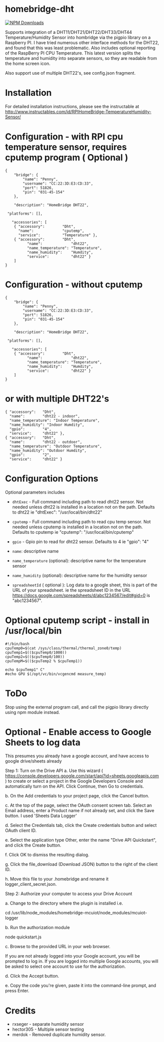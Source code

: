 # homebridge-dht

[![NPM Downloads](https://img.shields.io/npm/dm/homebridge-dht.svg?style=flat)](https://npmjs.org/package/homebridge-dht)

Supports integration of a DHT11/DHT21/DHT22/DHT33/DHT44 Temperature/Humidity
Sensor into hombridge via the pigpio library on a Raspberry PI.   I have tried
numerous other interface methods for the DHT22, and found that this was least
problematic.  Also includes optional reporting of the RaspBerry PI CPU Temperature.
This latest version splits the temperature and humidity into separate sensors, so
they are readable from the home screen icon.

Also support use of multiple DHT22's, see config.json fragment.

# Installation

For detailed installation instructions, please see the instructable at http://www.instructables.com/id/RPIHomeBridge-TemperatureHumidity-Sensor/

# Configuration - with RPI cpu temperature sensor, requires cputemp program ( Optional )

```
{
    "bridge": {
        "name": "Penny",
        "username": "CC:22:3D:E3:CD:33",
        "port": 51826,
        "pin": "031-45-154"
    },

    "description": "HomeBridge DHT22",

 "platforms": [],

   "accessories": [
	{ "accessory":        "Dht",
	  "name":             "cputemp",
	  "service":          "Temperature" },
	{ "accessory":        "Dht",
          "name":             "dht22",
    	  "name_temperature": "Temperature",
          "name_humidity":    "Humdity",
          "service":          "dht22" }
	]
}
```
# Configuration - without cputemp
```
{
    "bridge": {
        "name": "Penny",
        "username": "CC:22:3D:E3:CD:33",
        "port": 51826,
        "pin": "031-45-154"
    },

    "description": "HomeBridge DHT22",

 "platforms": [],

   "accessories": [
	{ "accessory":        "Dht",
          "name":             "dht22",
    	  "name_temperature": "Temperature",
          "name_humidity":    "Humdity",
          "service":          "dht22" }
	]
}
```
# or with multiple DHT22's
```
{ "accessory":   "Dht",
  "name":        "dht22 - indoor",
  "name_temperature": "Indoor Temperature",
  "name_humidity": "Indoor Humdity",
  "gpio":        "4",       
  "service":     "dht22" },
{ "accessory":   "Dht",
  "name":        "dht22 - outdoor",
  "name_temperature": "Outdoor Temperature",
  "name_humidity": "Outdoor Humdity",
  "gpio":        "2",   
  "service":     "dht22" }

```

# Configuration Options

Optional parameters includes

* `dhtExec` - Full command including path to read dht22 sensor.  Not needed
unless dht22 is installed in a location not on the path.  Defaults to dht22
ie "dhtExec": "/usr/local/bin/dht22"

* `cputemp` - Full command including path to read cpu temp sensor.  Not needed
unless cputemp is installed in a location not on the path.  Defaults to cputemp
ie "cputemp": "/usr/local/bin/cputemp"

* `gpio` - Gpio pin to read for dht22 sensor.  Defaults to 4
ie "gpio": "4"

* `name`: descriptive name
* `name_temperature` (optional): descriptive name for the temperature sensor
* `name_humidity` (optional): descriptive name for the humidity sensor
* `spreadsheetId` ( optional ): Log data to a google sheet, this is part of the URL of your spreadsheet.  ie the spreadsheet ID in the URL https://docs.google.com/spreadsheets/d/abc1234567/edit#gid=0 is "abc1234567".

# Optional cputemp script - install in /usr/local/bin
```
#!/bin/bash
cpuTemp0=$(cat /sys/class/thermal/thermal_zone0/temp)
cpuTemp1=$(($cpuTemp0/1000))
cpuTemp2=$(($cpuTemp0/100))
cpuTempM=$(($cpuTemp2 % $cpuTemp1))

echo $cpuTemp1" C"
#echo GPU $(/opt/vc/bin/vcgencmd measure_temp)
```
# ToDo

Stop using the external program call, and call the pigpio library directly using
npm module instead.

# Optional - Enable access to Google Sheets to log data

This presumes you already have a google account, and have access to google drive/sheets already

Step 1: Turn on the Drive API
a. Use this wizard ( https://console.developers.google.com/start/api?id=sheets.googleapis.com )
to create or select a project in the Google Developers Console and automatically turn on the API. Click Continue, then Go to credentials.

b. On the Add credentials to your project page, click the Cancel button.

c. At the top of the page, select the OAuth consent screen tab. Select an Email address, enter a Product name if not already set, and click the Save button.  I used 'Sheets Data Logger'

d. Select the Credentials tab, click the Create credentials button and select OAuth client ID.

e. Select the application type Other, enter the name "Drive API Quickstart", and click the Create button.

f. Click OK to dismiss the resulting dialog.

g. Click the file_download (Download JSON) button to the right of the client ID.

h. Move this file to your .homebridge and rename it logger_client_secret.json.

Step 2: Authorize your computer to access your Drive Account

a. Change to the directory where the plugin is installed i.e.

cd /usr/lib/node_modules/homebridge-mcuiot/node_modules/mcuiot-logger

b. Run the authorization module

node quickstart.js

c. Browse to the provided URL in your web browser.

If you are not already logged into your Google account, you will be prompted to log in. If you are logged into multiple Google accounts, you will be asked to select one account to use for the authorization.

d. Click the Accept button.

e. Copy the code you're given, paste it into the command-line prompt, and press Enter.

# Credits

* rxseger - separate humidity sensor
* hector305 - Multiple sensor testing
* merdok - Removed duplicate humidity sensor.
